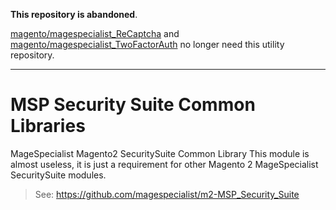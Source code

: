 **This repository is abandoned**.

[magento/magespecialist_ReCaptcha](https://github.com/magento/magespecialist_ReCaptcha) and [magento/magespecialist_TwoFactorAuth](https://github.com/magento/magespecialist_TwoFactorAuth) no longer need this utility repository.

---

# MSP Security Suite Common Libraries

MageSpecialist Magento2 SecuritySuite Common Library
This module is almost useless, it is just a requirement for other Magento 2 MageSpecialist SecuritySuite modules.

> See: https://github.com/magespecialist/m2-MSP_Security_Suite
